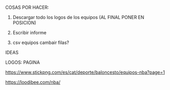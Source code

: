 COSAS POR HACER:

1. Descargar todo los logos de los equipos (AL FINAL PONER EN POSICION)

2. Escribir informe

3. csv equipos cambair filas?


IDEAS


LOGOS: PAGINA

https://www.stickpng.com/es/cat/deporte/baloncesto/equipos-nba?page=1

https://loodibee.com/nba/